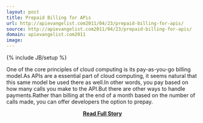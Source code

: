 ```yaml
---
layout: post
title: Prepaid Billing for APis
url: http://apievangelist.com2011/04/23/prepaid-billing-for-apis/
source: http://apievangelist.com2011/04/23/prepaid-billing-for-apis/
domain: apievangelist.com2011
image: 
---
```

{% include JB/setup %}<p>One of the core principles of cloud computing is its pay-as-you-go billing model.As APIs are a essential part of cloud computing, it seems natural that this same model be used there as well.In other words, you pay based on how many calls you make to the API.But there are other ways to handle payments.Rather than billing at the end of a month based on the number of calls made, you can offer developers the option to prepay.</p>
<center><p><a href="http://apievangelist.com2011/04/23/prepaid-billing-for-apis/" style='padding:25px; font-sze:18px; font-weight: bold;'>Read Full Story</a></p></center>
